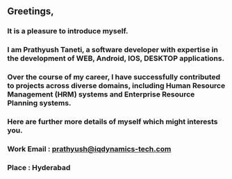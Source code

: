 ## Greetings,

### It is a pleasure to introduce myself. 

### I am Prathyush Taneti, a software developer with expertise in the development of WEB, Android, IOS, DESKTOP applications. 
### Over the course of my career, I have successfully contributed to projects across diverse domains, including Human Resource Management (HRM) systems and Enterprise Resource Planning systems. 

### Here are further more details of myself which might interests you.

### Work Email : prathyush@iqdynamics-tech.com
### Place : Hyderabad

<!--
**PrathyushTaneti/PrathyushTaneti** is a ✨ _special_ ✨ repository because its `README.md` (this file) appears on your GitHub profile.

Here are some ideas to get you started:

- 🔭 I’m currently working on ...
- 🌱 I’m currently learning ...
- 👯 I’m looking to collaborate on ...
- 🤔 I’m looking for help with ...
- 💬 Ask me about ...
- 📫 How to reach me: ...
- 😄 Pronouns: ...
- ⚡ Fun fact: ...
-->
